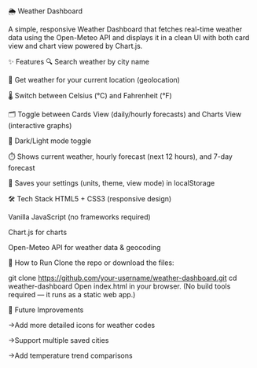
🌦️ Weather Dashboard

A simple, responsive Weather Dashboard that fetches real-time weather data using the Open-Meteo API and displays it in a clean UI with both card view and chart view powered by Chart.js.

✨ Features
🔍 Search weather by city name

📍 Get weather for your current location (geolocation)

🌡️ Switch between Celsius (°C) and Fahrenheit (°F)

🗂️ Toggle between Cards View (daily/hourly forecasts) and Charts View (interactive graphs)

🌙 Dark/Light mode toggle

⏱️ Shows current weather, hourly forecast (next 12 hours), and 7-day forecast

💾 Saves your settings (units, theme, view mode) in localStorage

🛠️ Tech Stack
HTML5 + CSS3 (responsive design)

Vanilla JavaScript (no frameworks required)

Chart.js for charts

Open-Meteo API for weather data & geocoding

🚀 How to Run
Clone the repo or download the files:

git clone https://github.com/your-username/weather-dashboard.git
cd weather-dashboard
Open index.html in your browser.
(No build tools required — it runs as a static web app.)

🔮 Future Improvements

->Add more detailed icons for weather codes

->Support multiple saved cities

->Add temperature trend comparisons
